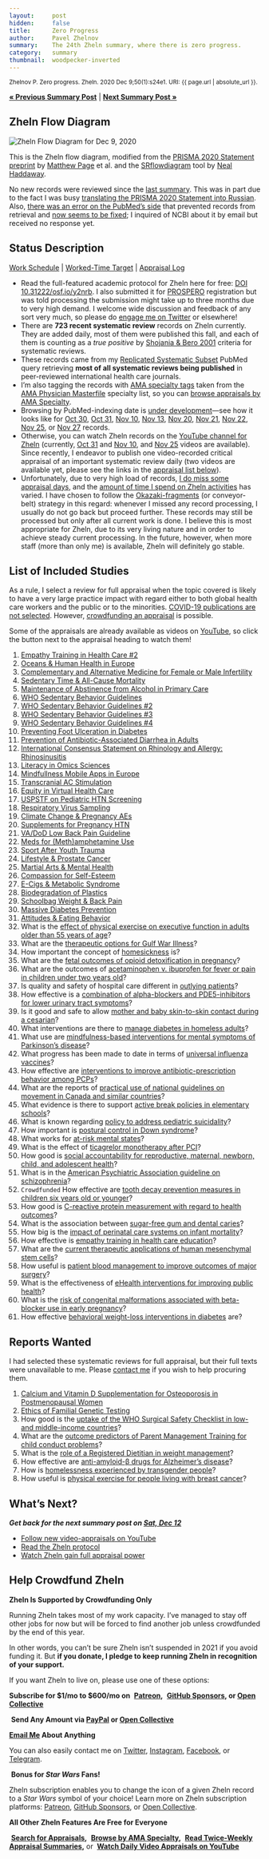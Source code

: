 ```yaml
---
layout:     post
hidden:     false
title:      Zero Progress
author:     Pavel Zhelnov
summary:    The 24th Zheln summary, where there is zero progress.
category:   summary
thumbnail:  woodpecker-inverted
---
```


<small>Zhelnov P. Zero progress. Zheln. 2020 Dec 9;50(1):s24e1. URI: {{ page.url | absolute_url }}.</small>

**[« Previous Summary Post](https://zheln.com/summary/2020/12/05/2/)** | **[Next Summary Post »](https://zheln.com/summary/2020/12/12/2/)**

## Zheln Flow Diagram

![Zheln Flow Diagram for Dec 9, 2020](/flow-diagram/2020-12-09-1.png)

This is the Zheln flow diagram, modified from the [PRISMA 2020 Statement preprint](https://doi.org/10.31222/osf.io/v7gm2) by [Matthew Page](https://twitter.com/mjpages) et al. and the [SRflowdiagram](https://github.com/nealhaddaway/SRflowdiagram) tool by [Neal Haddaway](https://twitter.com/nealhaddaway).

No new records were reviewed since the [last summary](https://zheln.com/summary/2020/12/05/2/). This was in part due to the fact I was busy [translating the PRISMA 2020 Statement into Russian](https://doi.org/10.17605/OSF.IO/QDMU6). Also, [there was an error on the PubMed’s side](https://github.com/p1m-ortho/qs-global-ortho-search-queries/commit/1437378525fc5d1e4699684daf7b355982fb796c#diff-04c804c0b51cb403b67bc0d5d2764aaaed608691df259a8fb588b610f57d2ba6) that prevented records from retrieval and [now seems to be fixed](https://github.com/p1m-ortho/qs-global-ortho-search-queries/commit/c2950764a4acbb6c81257ab7bdf08e3c547c2178#diff-04c804c0b51cb403b67bc0d5d2764aaaed608691df259a8fb588b610f57d2ba6); I inquired of NCBI about it by email but received no response yet.

## Status Description

[Work Schedule](https://github.com/p1m-ortho/qs-global-ortho-search-queries/blob/f23534a80ec8a842c928d8d3d3f5ae7ba699ccc1/zheln/Work_Schedule.md) | [Worked-Time Target](https://github.com/p1m-ortho/qs-global-ortho-search-queries/blob/f23534a80ec8a842c928d8d3d3f5ae7ba699ccc1/zheln/Worked_Time_Log.md) | [Appraisal Log](https://github.com/p1m-ortho/qs-global-ortho-search-queries/blob/f23534a80ec8a842c928d8d3d3f5ae7ba699ccc1/zheln/Appraisal_Log.md)

* Read the full-featured academic protocol for Zheln here for free: [DOI 10.31222/osf.io/y2nrb](https://doi.org/10.31222/osf.io/y2nrb). I also submitted it for [PROSPERO](https://www.crd.york.ac.uk/prospero/) registration but was told processing the submission might take up to three months due to very high demand. I welcome wide discussion and feedback of any sort very much, so please do [engage me on Twitter](https://twitter.com/drzhelnov) or elsewhere!
* There are **723 recent systematic review** records on Zheln currently. They are added daily, most of them were published this fall, and each of them is counting as a _true positive_ by [Shojania & Bero 2001](https://www.researchgate.net/publication/11820967_Taking_Advantage_of_the_Explosion_of_Systematic_Reviews_An_Efficient_MEDLINE_Search_Strategy) criteria for systematic reviews.
* These records came from my [Replicated Systematic Subset](https://github.com/p1m-ortho/qs-global-ortho-search-queries/blob/f23534a80ec8a842c928d8d3d3f5ae7ba699ccc1/README.md#pubmed-search) PubMed query retrieving **most of all systematic reviews being published** in peer-reviewed international health care journals.
* I’m also tagging the records with [AMA specialty tags](https://github.com/p1m-ortho/qs-global-ortho-search-queries/blob/f23534a80ec8a842c928d8d3d3f5ae7ba699ccc1/zheln/zheln_ama_specialty_tags.csv) taken from the [AMA Physician Masterfile](https://www.ama-assn.org/practice-management/masterfile/ama-physician-masterfile) specialty list, so you can [browse appraisals by AMA Specialty](/browse/).
* Browsing by PubMed-indexing date is [under development](https://github.com/drzhelnov/zheln.github.io/issues/101)—see how it looks like for [Oct 30](https://zheln.com/2020/10/30/), [Oct 31](https://zheln.com/2020/10/31/), [Nov 10](https://zheln.com/2020/11/10/), [Nov 13](https://zheln.com/2020/11/10/), [Nov 20](https://zheln.com/2020/11/20/), [Nov 21](https://zheln.com/2020/11/21/), [Nov 22](https://zheln.com/2020/11/22/), [Nov 25](https://zheln.com/2020/11/25/), or [Nov 27](https://zheln.com/2020/11/27/) records.
* Otherwise, you can watch Zheln records on the [YouTube channel for Zheln](https://www.youtube.com/channel/UCMNQzA3-71TyD-fVbXnxfKQ) (currently, [Oct 31](https://www.youtube.com/watch?v=lzGZIvpz-P4) and [Nov 10](https://www.youtube.com/watch?v=OooxD0poFvM), and [Nov 25](https://www.youtube.com/watch?v=22ePQA5-peE) videos are available). Since recently, I endeavor to publish one video-recorded critical appraisal of an important systematic review daily (two videos are available yet, please see the links in the [appraisal list below](#list-of-included-studies)).
* Unfortunately, due to very high load of records, [I do miss some appraisal days](https://github.com/p1m-ortho/qs-global-ortho-search-queries/blob/global-sr-query/zheln/Appraisal_Log.md), and the [amount of time I spend on Zheln activities](https://github.com/p1m-ortho/qs-global-ortho-search-queries/blob/global-sr-query/zheln/Worked_Time_Log.md) has varied. I have chosen to follow the [Okazaki-fragments](https://en.wikipedia.org/wiki/Okazaki_fragments) (or conveyor-belt) strategy in this regard: whenever I missed any record processing, I usually do not go back but proceed further. These records may still be processed but only after all current work is done. I believe this is most appropriate for Zheln, due to its very living nature and in order to achieve steady current processing. In the future, however, when more staff (more than only me) is available, Zheln will definitely go stable.

## List of Included Studies

As a rule, I select a review for full appraisal when the topic covered is likely to have a very large practice impact with regard either to both global health care workers and the public or to the minorities. [COVID-19 publications are not selected](https://github.com/p1m-ortho/qs-global-ortho-search-queries/commit/b86bda0b75e1103991c3d57d22c03a9d49807905). However, [crowdfunding an appraisal](#help-crowdfund-zheln) is possible.

Some of the appraisals are already available as videos on [YouTube](https://www.youtube.com/channel/UCMNQzA3-71TyD-fVbXnxfKQ), so click the <i class="fab fa-youtube"></i> button next to the appraisal heading to watch them!

1. [Empathy Training in Health Care #2](https://zheln.com/record/2020/11/27/92/)
2. [Oceans & Human Health in Europe](https://zheln.com/record/2020/11/27/148/)
3. [Complementary and Alternative Medicine  for Female or Male Infertility](https://zheln.com/record/2020/11/27/194/)
4. [Sedentary Time & All-Cause Mortality](https://zheln.com/record/2020/11/27/251/)
5. [Maintenance of Abstinence from Alcohol in Primary Care](https://zheln.com/record/2020/11/27/256/)
6. [WHO Sedentary Behavior Guidelines](https://zheln.com/record/2020/11/27/271/)
7. [WHO Sedentary Behavior Guidelines #2](https://zheln.com/record/2020/11/27/275/)
8. [WHO Sedentary Behavior Guidelines #3](https://zheln.com/record/2020/11/27/273/)
9. [WHO Sedentary Behavior Guidelines #4](https://zheln.com/record/2020/11/27/274/)
10. [Preventing Foot Ulceration in Diabetes](https://zheln.com/record/2020/11/27/361/)
11. [Prevention of Antibiotic-Associated Diarrhea in Adults](https://zheln.com/record/2020/11/25/139/) <a href="https://www.youtube.com/watch?v=22ePQA5-peE&t=1610s"><i class="fab fa-youtube"></i></a>
12. [International Consensus Statement on Rhinology and Allergy: Rhinosinusitis](https://zheln.com/record/2020/11/25/67/) <a href="https://www.youtube.com/watch?v=22ePQA5-peE&t=8375s"><i class="fab fa-youtube"></i></a>
13. [Literacy in Omics Sciences](https://zheln.com/record/2020/11/16/170/)
14. [Mindfullness Mobile Apps in Europe](https://zheln.com/record/2020/11/20/72/)
15. [Transcranial AC Stimulation](https://zheln.com/record/2020/11/20/202/)
16. [Equity in Virtual Health Care](https://zheln.com/record/2020/11/20/207/)
17. [USPSTF on Pediatric HTN Screening](https://zheln.com/record/2020/11/20/349/)
18. [Respiratory Virus Sampling](https://zheln.com/record/2020/11/20/351/)
19. [Climate Change & Pregnancy AEs](https://zheln.com/record/2020/11/20/429/)
20. [Supplements for Pregnancy HTN](https://zheln.com/record/2020/11/20/514/)
21. [VA/DoD Low Back Pain Guideline](https://zheln.com/record/2020/11/20/604/)
22. [Meds for (Meth)amphetamine Use](https://zheln.com/record/2020/11/20/624/)
23. [Sport After Youth Trauma](https://zheln.com/record/2020/11/20/632/)
24. [Lifestyle & Prostate Cancer](https://zheln.com/record/2020/11/20/650/)
25. [Martial Arts & Mental Health](https://zheln.com/record/2020/11/21/100/)
26. [Compassion for Self-Esteem](https://zheln.com/record/2020/11/21/204/)
27. [E-Cigs & Metabolic Syndrome](https://zheln.com/record/2020/11/21/304/)
28. [Biodegradation of Plastics](https://zheln.com/record/2020/11/21/307/)
29. [Schoolbag Weight & Back Pain](https://zheln.com/record/2020/11/21/341/)
30. [Massive Diabetes Prevention](https://zheln.com/record/2020/11/22/148/)
31. [Attitudes & Eating Behavior](https://zheln.com/record/2020/11/22/127/)
32. What is the [effect of physical exercise on executive function in adults older than 55 years of age](https://zheln.com/record/2020/10/31/17/)?
33. What are the [therapeutic options for Gulf War Illness](https://zheln.com/record/2020/10/31/30/)?
34. How important the concept of [homesickness](https://zheln.com/record/2020/10/31/370/) is?
35. What are the [fetal outcomes of opioid detoxification in pregnancy](https://zheln.com/record/2020/10/31/506/)?
36. What are the outcomes of [acetaminophen v. ibuprofen for fever or pain in children under two years old](https://zheln.com/record/2020/10/30/26/)?
37. Is quality and safety of hospital care different in [outlying patients](https://zheln.com/record/2020/10/30/724/)?
38. How effective is a [combination of alpha-blockers and PDE5-inhibitors for lower urinary tract symptoms](https://zheln.com/record/2020/10/30/178/)?
39. Is it good and safe to allow [mother and baby skin-to-skin contact during a cesarian](https://zheln.com/record/2020/10/24/75/)?
40. What interventions are there to [manage diabetes in homeless adults](https://zheln.com/record/2020/10/24/88/)?
41. What use are [mindfulness-based interventions for mental symptoms of Parkinson’s disease](https://zheln.com/record/2020/10/24/99/)?
42. What progress has been made to date in terms of [universal influenza vaccines](https://zheln.com/record/2020/10/24/177/)?
43. How effective are [interventions to improve antibiotic-prescription behavior among PCPs](https://zheln.com/record/2020/10/23/235/)?
44. What are the reports of [practical use of national guidelines on movement in Canada and similar countries](https://zheln.com/record/2020/10/16/357/)?
45. What evidence is there to support [active break policies in elementary schools](https://zheln.com/record/2020/10/16/425/)?
46. What is known regarding [policy to address pediatric suicidality](https://zheln.com/record/2020/10/19/267/)?
47. How important is [postural control in Down syndrome](https://zheln.com/record/2020/10/14/28/)?
48. What works for [at-risk mental states](https://zheln.com/record/2020/10/14/87/)?
49. What is the effect of [ticagrelor monotherapy after PCI](https://zheln.com/record/2020/10/09/15/)?
50. How good is [social accountability for reproductive, maternal, newborn, child, and adolescent health](https://zheln.com/record/2020/10/09/17/)?
51. What is in the [American Psychiatric Association guideline on schizophrenia](https://zheln.com/record/2020/10/09/302/)?
52. `Crowdfunded` How effective are [tooth decay prevention measures in children six years old or younger](https://zheln.com/record/2020/09/27/19/)?
53. How good is [C-reactive protein measurement with regard to health outcomes](https://zheln.com/record/2020/09/27/10/)?
54. What is the association between [sugar-free gum and dental caries](https://zheln.com/record/2020/09/27/21/)?
55. How big is the [impact of perinatal care systems on infant mortality](https://zheln.com/record/2020/09/27/36/)?
56. How effective is [empathy training in health care education](https://zheln.com/record/2020/09/27/37/)?
57. What are the [current therapeutic applications of human mesenchymal stem cells](https://zheln.com/record/2020/09/27/45/)?
58. How useful is [patient blood management to improve outcomes of major surgery](https://zheln.com/record/2020/09/27/46/)?
59. What is the effectiveness of [eHealth interventions for improving public health](https://zheln.com/record/2020/10/02/345/)?
60. What is the [risk of congenital malformations associated with beta-blocker use in early pregnancy](/record/2020/09/27/6/)?
61. How effective [behavioral weight-loss interventions in diabetes](/record/2020/09/02/1/) are?

## Reports Wanted

I had selected these systematic reviews for full appraisal, but their full texts were unavailable to me. Please [contact me](#see-you-around-peer) if you wish to help procuring them.

1. [Calcium and Vitamin D Supplementation for Osteoporosis in Postmenopausal Women](https://zheln.com/record/2020/11/25/45/) <a href="https://www.youtube.com/watch?v=22ePQA5-peE&t=6670s"><i class="fab fa-youtube"></i></a>
2. [Ethics of Familial Genetic Testing](https://zheln.com/record/2020/11/20/213/)
3. How good is the [uptake of the WHO Surgical Safety Checklist in low- and middle-income countries](https://zheln.com/record/2020/10/16/49/)?
4. What are the [outcome predictors of Parent Management Training for child conduct problems](https://zheln.com/record/2020/10/19/44/)?
5. What is the [role of a Registered Dietitian in weight management](https://zheln.com/record/2020/10/19/210/)?
6. How effective are [anti-amyloid-β drugs for Alzheimer’s disease](https://zheln.com/record/2020/10/14/116/)?
7. How is [homelessness experienced by transgender people](https://zheln.com/record/2020/09/27/7/)?
8. How useful is [physical exercise for people living with breast cancer](https://zheln.com/record/2020/09/27/47/)?

## What’s Next?

_**Get back for the next summary post on [Sat, Dec 12](https://github.com/drzhelnov/zheln.github.io/milestone/84)**_

* [Follow new video-appraisals on YouTube](https://www.youtube.com/channel/UCMNQzA3-71TyD-fVbXnxfKQ)
* [Read the Zheln protocol](https://doi.org/10.31222/osf.io/y2nrb)
* [Watch Zheln gain full appraisal power](https://github.com/p1m-ortho/qs-global-ortho-search-queries/blob/global-sr-query/zheln/Appraisal_Log.md)

## Help Crowdfund Zheln

**Zheln Is Supported by Crowdfunding Only**

Running Zheln takes most of my work capacity. I’ve managed to stay off other jobs for now but will be forced to find another job unless crowdfunded by the end of this year.

In other words, you can’t be sure Zheln isn’t suspended in 2021 if you avoid funding it. But **if you donate, I pledge to keep running Zheln in recognition of your support.**

If you want Zheln to live on, please use one of these options:

**Subscribe for $1/mo to $600/mo on** <i class="fab fa-patreon"></i>&nbsp;**[Patreon](https://patreon.com/zheln),** <i class="fab fa-github-alt"></i>&nbsp;**[GitHub Sponsors](https://github.com/sponsors/drzhelnov), or [Open Collective](https://opencollective.com/zheln)**

<i class="fab fa-cc-paypal"></i>&nbsp;**Send Any Amount via [PayPal](https://paypal.me/pjelnov) or [Open Collective](https://opencollective.com/zheln)**

<i class="fas fa-envelope"></i> **[Email Me](mailto:pavel@zheln.com) About Anything**

You can also easily contact me on [Twitter](https://twitter.com/drzhelnov), [Instagram](https://instagram.com/igzheln), [Facebook](https://facebook.com/drzhelnov), or [Telegram](https://t.me/drzhelnov).

<i class="far fa-grin-alt"></i>&nbsp;**Bonus for _Star Wars_ Fans!**

Zheln subscription enables you to change the icon of a given Zheln record to a _Star Wars_ symbol of your choice! Learn more on Zheln subscription platforms: [Patreon](https://patreon.com/zheln), [GitHub Sponsors](https://github.com/sponsors/drzhelnov), or [Open Collective](https://opencollective.com/zheln).

**All Other Zheln Features Are Free for Everyone**

<i class="fa fa-search"></i>&nbsp;**[Search for Appraisals](https://zheln.com/search),** <i class="fas fa-user-md"></i>&nbsp;**[Browse by AMA Specialty](https://zheln.com/browse),** <i class="fa fa-home"></i>&nbsp;**[Read Twice-Weekly Appraisal Summaries](https://zheln.com),** or <i class="fab fa-youtube"></i>&nbsp;**[Watch Daily Video Appraisals on YouTube](https://www.youtube.com/channel/UCMNQzA3-71TyD-fVbXnxfKQ)**
